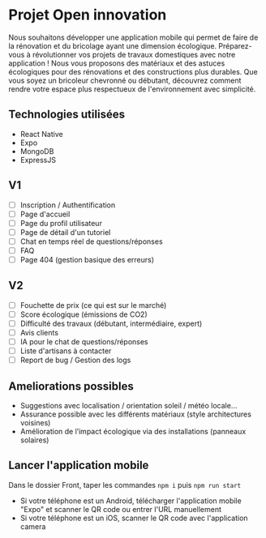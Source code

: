 # Projet Open innovation

Nous souhaitons développer une application mobile qui permet de faire de la rénovation et du bricolage ayant une dimension écologique. Préparez-vous à révolutionner vos projets de travaux domestiques avec notre application ! Nous vous proposons des matériaux et des astuces écologiques pour des rénovations et des constructions plus durables. Que vous soyez un bricoleur chevronné ou débutant, découvrez comment rendre votre espace plus respectueux de l'environnement avec simplicité.

## Technologies utilisées

- React Native
- Expo
- MongoDB
- ExpressJS

## V1

- [ ] Inscription / Authentification
- [ ] Page d'accueil
- [ ] Page du profil utilisateur
- [ ] Page de détail d'un tutoriel
- [ ] Chat en temps réel de questions/réponses
- [ ] FAQ
- [ ] Page 404 (gestion basique des erreurs)

## V2

- [ ] Fouchette de prix (ce qui est sur le marché)
- [ ] Score écologique (émissions de CO2)
- [ ] Difficulté des travaux (débutant, intermédiaire, expert)
- [ ] Avis clients
- [ ] IA pour le chat de questions/réponses
- [ ] Liste d'artisans à contacter
- [ ] Report de bug / Gestion des logs

## Ameliorations possibles

- Suggestions avec localisation / orientation soleil / météo locale...
- Assurance possible avec les différents matériaux (style architectures voisines)
- Amélioration de l’impact écologique via des installations (panneaux solaires)

## Lancer l'application mobile

Dans le dossier Front, taper les commandes `npm i` puis `npm run start`

- Si votre téléphone est un Android, télécharger l'application mobile "Expo" et scanner le QR code ou entrer l'URL manuellement
- Si votre téléphone est un iOS, scanner le QR code avec l'application camera
